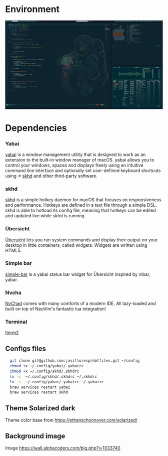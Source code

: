 # Environment

![](./wallpaper/macos.png?raw=true)

# Dependencies

### Yabai
[yabai](https://github.com/koekeishiya/yabai "yabai") is a window management utility that is designed to work as an extension to the built-in window manager of macOS. yabai allows you to control your windows, spaces and displays freely using an intuitive command line interface and optionally set user-defined keyboard shortcuts using ↗ [skhd](https://github.com/koekeishiya/skhd "skhd") and other third-party software.

### skhd
[skhd](https://github.com/koekeishiya/skhd "skhd") is a simple hotkey daemon for macOS that focuses on responsiveness and performance. Hotkeys are defined in a text file through a simple DSL. skhd is able to hotload its config file, meaning that hotkeys can be edited and updated live while skhd is running.

### Übersicht 
[Übersicht](https://github.com/felixhageloh/uebersicht "Übersicht") lets you run system commands and display their output on your desktop in little containers, called widgets. Widgets are written using HTML5.

### Simple bar
[simple-bar](https://github.com/Jean-Tinland/simple-bar "simple-bar") is a yabai status bar widget for Übersicht inspired by nibar, yabar.

### Nvcha
[NvChad](https://github.com/NvChad/NvChad "NvChad") comes with many comforts of a modern IDE. All lazy-loaded and built on top of NeoVim's fantastic lua integration!

### Terminal
[Iterm2](https://iterm2.com/ "Iterm2")

## Configs files

```bash
  git clone git@github.com:javifloresp/dotfiles.git ~/config
  chmod +x ~/.config/yabai/.yabairc
  chmod +x ~/.config/skhd/.skhdrc
  ln -s  ~/.config/skhd/.skhdrc ~/.skhdrc
  ln -s  ~/.config/yabai/.yabairc ~/.yabairc
  brew services restart yabai
  brew services restart skhd
```
    
## Theme Solarized dark 

Theme color base from https://ethanschoonover.com/solarized/

## Background image

Image https://wall.alphacoders.com/big.php?i=1033740